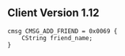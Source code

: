 ## Client Version 1.12

```rust,ignore
cmsg CMSG_ADD_FRIEND = 0x0069 {
    CString friend_name;    
}

```
